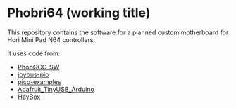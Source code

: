 # Phobri64 (working title)

This repository contains the software for a planned custom motherboard for Hori Mini Pad N64 controllers. 

It uses code from:

* [PhobGCC-SW](https://github.com/PhobGCC/PhobGCC-SW)
* [joybus-pio](https://github.com/JonnyHaystack/joybus-pio)
* [pico-examples](https://github.com/raspberrypi/pico-examples)
* [Adafruit_TinyUSB_Arduino](https://github.com/adafruit/Adafruit_TinyUSB_Arduino)
* [HayBox](https://github.com/JonnyHaystack/HayBox)